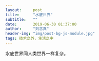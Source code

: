 ```yaml
---
layout:     post
title:      "水底世界"
subtitle:   ""
date:       2019-06-30 01:37:00
author:     "刘念真"
header-img: "img/post-bg-js-module.jpg"
tags: 技术之外，生活之中
---
```


水底世界同人类世界一样复杂。

